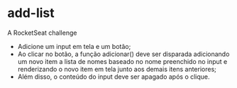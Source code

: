 # add-list
A RocketSeat challenge

 - Adicione um input em tela e um botão;
 - Ao clicar no botão, a função adicionar() deve ser disparada adicionando um novo item a lista de nomes baseado no nome preenchido no input e renderizando o novo item em tela junto aos demais itens anteriores;
 - Além disso, o conteúdo do input deve ser apagado após o clique.
